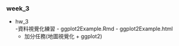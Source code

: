 ### week_3 

- hw_3      
    -資料視覺化練習
        - ggplot2Example.Rmd
        - ggplot2Example.html
    - 加分任務(地圖視覺化 + ggplot2)
        
